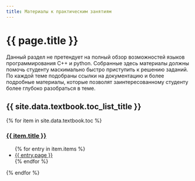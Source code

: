 ```yaml
---
title: Материалы к практическим занятиям
---
```


# {{ page.title }}

Данный раздел не претендует на полный обзор возможностей языков программирования C++ и python. Собранные здесь материалы должны помочь студенту маскимально быстро приступить к решению заданий. По каждой теме подобраны ссылки на документацию и более подробные материалы, которые позволят заинтересованному студенту более глубоко разобраться в теме.

<h2>{{ site.data.textbook.toc_list_title }}</h2>
{% for item in site.data.textbook.toc %}
  <h3><a href="{{entry.url }}">{{ item.title }}</a></h3>
  <ul>
  {% for entry in item.items %}
    <li><a href="{{ entry.url }}">{{ entry.page }}</a></li>
  {% endfor %}
  </ul>
{% endfor %}
